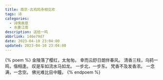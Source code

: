 ```yaml
---
title: 南京·古鸡鸣寺相见欢
tags: 诗
categories:
  - 诗情画意
  - 水墨江南
description: 送给一鸣
abbrlink: 146e79d7
date: 2023-04-10 23:04:00
updated: 2023-04-10 23:04:00
---
```

{% poem %}
金陵落了樱红，太匆匆。
幸而云舒日朗伴春风。
清香三柱，乌鸫一鸣，偕相逢。
叹是车如流水马如龙。
一步北，一步东。
梵香不及发香浓。
一念满，一念空。
佛光难比目中瞳。
{% endpoem %}